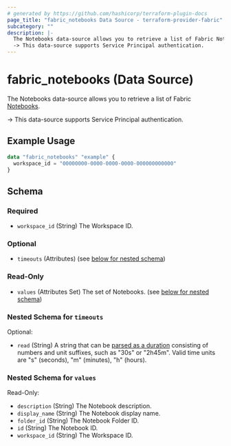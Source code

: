 ```yaml
---
# generated by https://github.com/hashicorp/terraform-plugin-docs
page_title: "fabric_notebooks Data Source - terraform-provider-fabric"
subcategory: ""
description: |-
  The Notebooks data-source allows you to retrieve a list of Fabric Notebooks https://learn.microsoft.com/fabric/data-engineering/how-to-use-notebook.
  -> This data-source supports Service Principal authentication.
---
```


# fabric_notebooks (Data Source)

The Notebooks data-source allows you to retrieve a list of Fabric [Notebooks](https://learn.microsoft.com/fabric/data-engineering/how-to-use-notebook).

-> This data-source supports Service Principal authentication.

## Example Usage

```terraform
data "fabric_notebooks" "example" {
  workspace_id = "00000000-0000-0000-0000-000000000000"
}
```

<!-- schema generated by tfplugindocs -->
## Schema

### Required

- `workspace_id` (String) The Workspace ID.

### Optional

- `timeouts` (Attributes) (see [below for nested schema](#nestedatt--timeouts))

### Read-Only

- `values` (Attributes Set) The set of Notebooks. (see [below for nested schema](#nestedatt--values))

<a id="nestedatt--timeouts"></a>

### Nested Schema for `timeouts`

Optional:

- `read` (String) A string that can be [parsed as a duration](https://pkg.go.dev/time#ParseDuration) consisting of numbers and unit suffixes, such as "30s" or "2h45m". Valid time units are "s" (seconds), "m" (minutes), "h" (hours).

<a id="nestedatt--values"></a>

### Nested Schema for `values`

Read-Only:

- `description` (String) The Notebook description.
- `display_name` (String) The Notebook display name.
- `folder_id` (String) The Notebook Folder ID.
- `id` (String) The Notebook ID.
- `workspace_id` (String) The Workspace ID.
